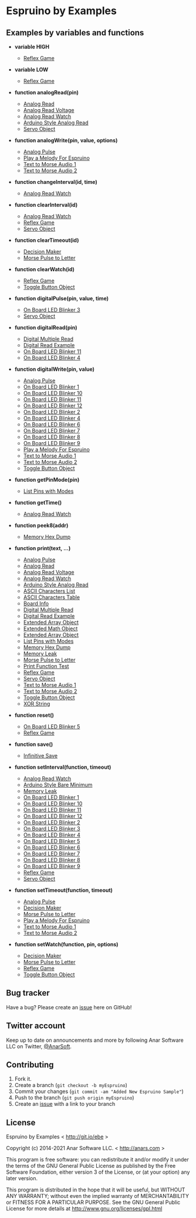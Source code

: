 # Espruino by Examples


## Examples by variables and functions

* **variable HIGH**
  * [Reflex Game](./reflex_game)

* **variable LOW**
  * [Reflex Game](./reflex_game)

* **function analogRead(pin)**
  * [Analog Read](./analog_read)
  * [Analog Read Voltage](./analog_read_voltage)
  * [Analog Read Watch](./analog_read_watch)
  * [Arduino Style Analog Read](./arduino_style_analog_read)
  * [Servo Object](./servo-object)

* **function analogWrite(pin, value, options)**
  * [Analog Pulse](./analog_pulse)
  * [Play a Melody For Espruino](./play_a_melody)
  * [Text to Morse Audio 1](./text_to_morse_audio_1)
  * [Text to Morse Audio 2](./text_to_morse_audio_2)

* **function changeInterval(id, time)**
  * [Analog Read Watch](./analog_read_watch)

* **function clearInterval(id)**
  * [Analog Read Watch](./analog_read_watch)
  * [Reflex Game](./reflex_game)
  * [Servo Object](./servo-object)

* **function clearTimeout(id)**
  * [Decision Maker](./decision_maker)
  * [Morse Pulse to Letter](./morse_pulse_to_letter)

* **function clearWatch(id)**
  * [Reflex Game](./reflex_game)
  * [Toggle Button Object](./toggle_button_object)

* **function digitalPulse(pin, value, time)**
  * [On Board LED Blinker 3](./on_board_led_blinker_3)
  * [Servo Object](./servo-object)

* **function digitalRead(pin)**
  * [Digital Multiple Read](./digital_multiple_read)
  * [Digital Read Example](./digital_read)
  * [On Board LED Blinker 11](./on_board_led_blinker_11)
  * [On Board LED Blinker 4](./on_board_led_blinker_4)

* **function digitalWrite(pin, value)**
  * [Analog Pulse](./analog_pulse)
  * [On Board LED Blinker 1](./on_board_led_blinker_1)
  * [On Board LED Blinker 10](./on_board_led_blinker_10)
  * [On Board LED Blinker 11](./on_board_led_blinker_11)
  * [On Board LED Blinker 12](./on_board_led_blinker_12)
  * [On Board LED Blinker 2](./on_board_led_blinker_2)
  * [On Board LED Blinker 4](./on_board_led_blinker_4)
  * [On Board LED Blinker 6](./on_board_led_blinker_6)
  * [On Board LED Blinker 7](./on_board_led_blinker_7)
  * [On Board LED Blinker 8](./on_board_led_blinker_8)
  * [On Board LED Blinker 9](./on_board_led_blinker_9)
  * [Play a Melody For Espruino](./play_a_melody)
  * [Text to Morse Audio 1](./text_to_morse_audio_1)
  * [Text to Morse Audio 2](./text_to_morse_audio_2)
  * [Toggle Button Object](./toggle_button_object)

* **function getPinMode(pin)**
  * [List Pins with Modes](./list_pins_with_modes)

* **function getTime()**
  * [Analog Read Watch](./analog_read_watch)

* **function peek8(addr)**
  * [Memory Hex Dump ](./memory_hex_dump)

* **function print(text, ...)**
  * [Analog Pulse](./analog_pulse)
  * [Analog Read](./analog_read)
  * [Analog Read Voltage](./analog_read_voltage)
  * [Analog Read Watch](./analog_read_watch)
  * [Arduino Style Analog Read](./arduino_style_analog_read)
  * [ASCII Characters List](./ascii_characters_list)
  * [ASCII Characters Table](./ascii_characters_table)
  * [Board Info](./board_info)
  * [Digital Multiple Read](./digital_multiple_read)
  * [Digital Read Example](./digital_read)
  * [Extended Array Object](./extended_array_object)
  * [Extended Math Object](./extended_math_object)
  * [Extended Array Object](./extended_string_object)
  * [List Pins with Modes](./list_pins_with_modes)
  * [Memory Hex Dump ](./memory_hex_dump)
  * [Memory Leak](./memory_leak)
  * [Morse Pulse to Letter](./morse_pulse_to_letter)
  * [Print Function Test](./print_function_test)
  * [Reflex Game](./reflex_game)
  * [Servo Object](./servo-object)
  * [Text to Morse Audio 1](./text_to_morse_audio_1)
  * [Text to Morse Audio 2](./text_to_morse_audio_2)
  * [Toggle Button Object](./toggle_button_object)
  * [XOR String](./xor_string)

* **function reset()**
  * [On Board LED Blinker 5](./on_board_led_blinker_5)
  * [Reflex Game](./reflex_game)

* **function save()**
  * [Infinitive Save](./infinitive_save)

* **function setInterval(function, timeout)**
  * [Analog Read Watch](./analog_read_watch)
  * [Arduino Style Bare Minimum](./arduino_style_bare_minimum)
  * [Memory Leak](./memory_leak)
  * [On Board LED Blinker 1](./on_board_led_blinker_1)
  * [On Board LED Blinker 10](./on_board_led_blinker_10)
  * [On Board LED Blinker 11](./on_board_led_blinker_11)
  * [On Board LED Blinker 12](./on_board_led_blinker_12)
  * [On Board LED Blinker 2](./on_board_led_blinker_2)
  * [On Board LED Blinker 3](./on_board_led_blinker_3)
  * [On Board LED Blinker 4](./on_board_led_blinker_4)
  * [On Board LED Blinker 5](./on_board_led_blinker_5)
  * [On Board LED Blinker 6](./on_board_led_blinker_6)
  * [On Board LED Blinker 7](./on_board_led_blinker_7)
  * [On Board LED Blinker 8](./on_board_led_blinker_8)
  * [On Board LED Blinker 9](./on_board_led_blinker_9)
  * [Reflex Game](./reflex_game)
  * [Servo Object](./servo-object)

* **function setTimeout(function, timeout)**
  * [Analog Pulse](./analog_pulse)
  * [Decision Maker](./decision_maker)
  * [Morse Pulse to Letter](./morse_pulse_to_letter)
  * [Play a Melody For Espruino](./play_a_melody)
  * [Text to Morse Audio 1](./text_to_morse_audio_1)
  * [Text to Morse Audio 2](./text_to_morse_audio_2)

* **function setWatch(function, pin, options)**
  * [Decision Maker](./decision_maker)
  * [Morse Pulse to Letter](./morse_pulse_to_letter)
  * [Reflex Game](./reflex_game)
  * [Toggle Button Object](./toggle_button_object)

## Bug tracker

Have a bug? Please create an [issue](https://github.com/anars/Espruino/issues) here on GitHub!

## Twitter account

Keep up to date on announcements and more by following Anar Software LLC on Twitter, [@AnarSoft](http://twitter.com/AnarSoft).

## Contributing

1. Fork it.
2. Create a branch (`git checkout -b myEspruino`)
3. Commit your changes (`git commit -am "Added New Espruino Sample"`)
4. Push to the branch (`git push origin myEspruino`)
5. Create an [issue](https://github.com/anars/Espruino/issues) with a link to your branch

## License

Espruino by Examples < http://git.io/ebe >

Copyright (c) 2014-2021 Anar Software LLC. < http://anars.com >

This program is free software: you can redistribute it and/or modify it under the terms of the GNU General Public License as published by the Free Software Foundation, either version 3 of the License, or (at your option) any later version.

This program is distributed in the hope that it will be useful, but WITHOUT ANY WARRANTY; without even the implied warranty of MERCHANTABILITY or FITNESS FOR A PARTICULAR PURPOSE. See the GNU General Public License for more details at http://www.gnu.org/licenses/gpl.html
